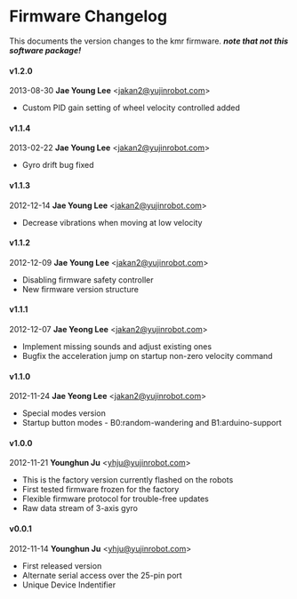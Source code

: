 Firmware Changelog
==================

This documents the version changes to the kmr firmware. ***note that not this software package!***

#### v1.2.0
2013-08-30 **Jae Young Lee** <<jakan2@yujinrobot.com>>
* Custom PID gain setting of wheel velocity controlled added

#### v1.1.4
2013-02-22 **Jae Young Lee** <<jakan2@yujinrobot.com>>
* Gyro drift bug fixed

#### v1.1.3 
2012-12-14 **Jae Young Lee** <<jakan2@yujinrobot.com>>
* Decrease vibrations when moving at low velocity

#### v1.1.2 
2012-12-09 **Jae Young Lee** <<jakan2@yujinrobot.com>>
* Disabling firmware safety controller
* New firmware version structure

#### v1.1.1 
2012-12-07 **Jae Yeong Lee** <<jakan2@yujinrobot.com>>
   * Implement missing sounds and adjust existing ones
   * Bugfix the acceleration jump on startup non-zero velocity command

#### v1.1.0 
2012-11-24 **Jae Yeong Lee** <<jakan2@yujinrobot.com>>
   * Special modes version
   * Startup button modes - B0:random-wandering and B1:arduino-support

#### v1.0.0 
2012-11-21 **Younghun Ju** <<yhju@yujinrobot.com>>
   * This is the factory version currently flashed on the robots
   * First tested firmware frozen for the factory
   * Flexible firmware protocol for trouble-free updates
   * Raw data stream of 3-axis gyro

#### v0.0.1 
2012-11-14 **Younghun Ju** <<yhju@yujinrobot.com>>
   * First released version
   * Alternate serial access over the 25-pin port
   * Unique Device Indentifier

